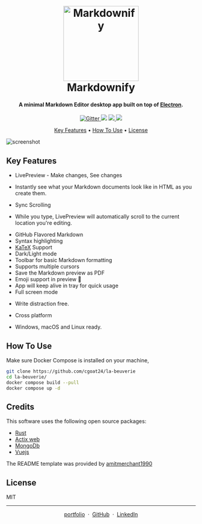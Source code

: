 
<h1 align="center">
    <br>
    <a href="http://www.amitmerchant.com/electron-markdownify"><img src="https://raw.githubusercontent.com/amitmerchant1990/electron-markdownify/master/app/img/markdownify.png" alt="Markdownify" width="200"></a>
    <br>
    Markdownify
    <br>
</h1>

<h4 align="center">A minimal Markdown Editor desktop app built on top of <a href="http://electron.atom.io" target="_blank">Electron</a>.</h4>

<p align="center">
    <a href="https://badge.fury.io/js/electron-markdownify">
        <img src="https://badge.fury.io/js/electron-markdownify.svg"
        alt="Gitter">
    </a>
    <a href="https://gitter.im/amitmerchant1990/electron-markdownify"><img src="https://badges.gitter.im/amitmerchant1990/electron-markdownify.svg"></a>
    <a href="https://saythanks.io/to/bullredeyes@gmail.com">
        <img src="https://img.shields.io/badge/SayThanks.io-%E2%98%BC-1EAEDB.svg">
    </a>
    <a href="https://www.paypal.me/AmitMerchant">
        <img src="https://img.shields.io/badge/$-donate-ff69b4.svg?maxAge=2592000&amp;style=flat">
    </a>
</p>

<p align="center">
    <a href="#key-features">Key Features</a> •
    <a href="#how-to-use">How To Use</a> •
    <a href="#license">License</a>
</p>

![screenshot](https://raw.githubusercontent.com/amitmerchant1990/electron-markdownify/master/app/img/markdownify.gif)

## Key Features

* LivePreview - Make changes, See changes
- Instantly see what your Markdown documents look like in HTML as you create them.
* Sync Scrolling
- While you type, LivePreview will automatically scroll to the current location you're editing.
* GitHub Flavored Markdown
* Syntax highlighting
* [KaTeX](https://khan.github.io/KaTeX/) Support
* Dark/Light mode
* Toolbar for basic Markdown formatting
* Supports multiple cursors
* Save the Markdown preview as PDF
* Emoji support in preview :tada:
* App will keep alive in tray for quick usage
* Full screen mode
- Write distraction free.
* Cross platform
- Windows, macOS and Linux ready.

## How To Use
Make sure Docker Compose is installed on your machine,

```bash
git clone https://github.com/cgoat24/la-beuverie
cd la-beuverie/
docker compose build --pull
docker compose up -d
```

## Credits

This software uses the following open source packages:

- [Rust](http://electron.atom.io/)
- [Actix web](https://nodejs.org/)
- [MongoDb](https://github.com/chjj/marked)
- [Vuejs](http://showdownjs.github.io/showdown/)

The README template was provided by [amitmerchant1990](https://github.com/amitmerchant1990/electron-markdownify#readme)

## License

MIT

---
<div align="center">
    <a href="https://cgoat24.github.io/portfolio/">portfolio</a>
    &nbsp;&middot;&nbsp;
    <a href="https://github.com/cgoat24">GitHub</a>
    &nbsp;&middot;&nbsp;
    <a href="https://www.linkedin.com/in/chad-gauthier-83b42722b/">LinkedIn</a>
</div>
